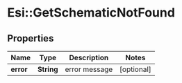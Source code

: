 # Esi::GetSchematicNotFound

## Properties
Name | Type | Description | Notes
------------ | ------------- | ------------- | -------------
**error** | **String** | error message | [optional] 


